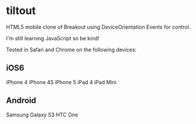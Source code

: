 tiltout
=======

HTML5 mobile clone of Breakout using DeviceOrientation Events for control.

I'm still learning JavaScript so be kind! 

Tested in Safari and Chrome on the following devices:

  iOS6
---------
iPhone 4
iPhone 4S
iPhone 5
iPad 4
iPad Mini

  Android
-----------
Samsung Galaxy S3
HTC One
